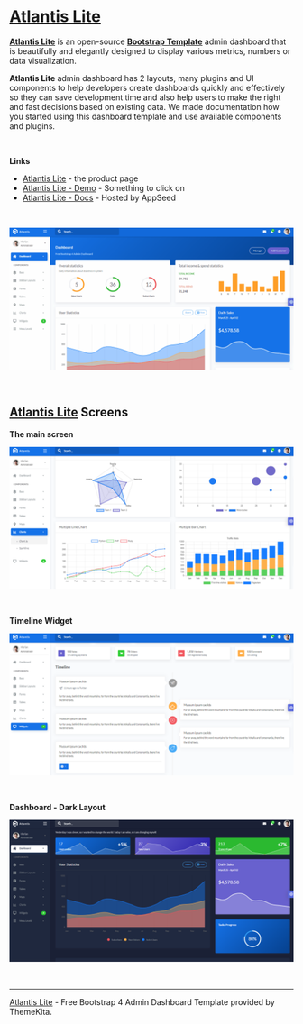 # [Atlantis Lite](https://appseed.us/atlantis-lite)

**[Atlantis Lite](https://appseed.us/atlantis-lite)** is an open-source **[Bootstrap Template](https://docs.appseed.us/bootstrap-template/)** admin dashboard that is beautifully and elegantly designed to display various metrics, numbers or data visualization.

**Atlantis Lite** admin dashboard has 2 layouts, many plugins and UI components to help developers create dashboards quickly and effectively so they can save development time and also help users to make the right and fast decisions based on existing data. 
We made documentation how you started using this dashboard template and use available components and plugins.

<br />

**Links**

- [Atlantis Lite](https://www.themekita.com/atlantis-lite-bootstrap-dashboard.html) - the product page
- [Atlantis Lite - Demo](https://themekita.com/demo-atlantis-lite-bootstrap/livepreview/examples/demo1/) - Something to click on
- [Atlantis Lite - Docs](https://atlantis-lite.appseed.us/) - Hosted by AppSeed

<br />

![Atlantis Lite - Free Bootstrap 4 Admin Dashboard, animated presentation.](https://raw.githubusercontent.com/admin-dashboards/bootstrap-template-atlantis-lite/master/media/bootstrap-template-atlantis-lite-intro.gif)

<br />

## [Atlantis Lite](https://appseed.us/atlantis-lite) Screens

**The main screen**

![Atlantis Lite - Free Bootstrap 4 Admin Dashboard, main product screen.](https://raw.githubusercontent.com/admin-dashboards/bootstrap-template-atlantis-lite/master/media/bootstrap-template-atlantis-lite-screen.png)

<br />

**Timeline Widget**

![Atlantis Lite - Free Bootstrap 4 Admin Dashboard, timeline widget.](https://raw.githubusercontent.com/admin-dashboards/bootstrap-template-atlantis-lite/master/media/bootstrap-template-atlantis-lite-screen-timeline.png)

<br />

**Dashboard - Dark Layout**

![Atlantis Lite - Free Bootstrap 4 Admin Dashboard, dark layout.](https://raw.githubusercontent.com/admin-dashboards/bootstrap-template-atlantis-lite/master/media/bootstrap-template-atlantis-lite-screen-dark-layout.png)

<br />

---
[Atlantis Lite](https://appseed.us/atlantis-lite) - Free Bootstrap 4 Admin Dashboard Template provided by ThemeKita.
